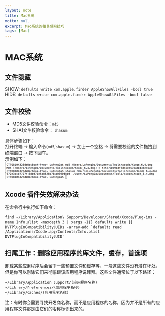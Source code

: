 ```yaml
---
layout: note
title: Mac系统
motto: null
excerpt: Mac系统的相关使用技巧
tags: [Mac]
---
```


<!-- * TOC
{:toc} -->

# MAC系统 #
## 文件隐藏 ##
SHOW: `defaults write com.apple.finder AppleShowAllFiles -bool true`  
HIDE: `defaults write com.apple.finder AppleShowAllFiles -bool false`

## 文件校验 ##

- MD5文件校验命令：`md5`
- SHA1文件校验命令： `shasum`  

具体步骤如下：<br>打开终端 -> 输入命令(`md5`/`shasum`) -> 加上一个空格 -> 将需要校验的文件拖拽到终端窗口 -> 按下回车。<br>示例如下：<br>![图一](/assets/notes/mac/1.png)

## Xcode 插件失效解决办法

在命令行中执行如下命令：

```
find ~/Library/Application\ Support/Developer/Shared/Xcode/Plug-ins -name Info.plist -maxdepth 3 | xargs -I{} defaults write {} DVTPlugInCompatibilityUUIDs -array-add `defaults read /Applications/Xcode.app/Contents/Info.plist DVTPlugInCompatibilityUUID`
```

## 扫尾工作：删除应用程序的库文件，缓存，首选项  

卸载某些应用程序后会留下一些预置文件和缓存等，一般这些文件没有潜在坏处，但是你可以删除它们来彻底跟该应用程序说拜拜。这些文件通常位于以下路径：  

```
~/Library/Application Support/(应用程序名称)
~/Library/Preferences/(应用程序名称)
~/Library/Caches/(应用程序名称)
```

注：有时你会需要寻找开发商名称，而不是应用程序的名称，因为并不是所有的应用程序文件都是由它们的名称标识出来的。

